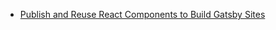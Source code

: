 - [Publish and Reuse React Components to Build Gatsby Sites](https://blog.bitsrc.io/publish-and-reuse-react-components-to-build-gatsby-sites-faster-7c08c63e6198)